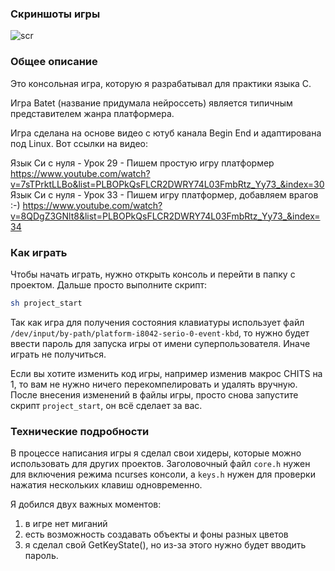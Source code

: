 ### Скриншоты игры
![scr](https://github.com/OtryvnoyKalendar/Console-Platformer/blob/main/screenshots/screenshot%201.png)

### Общее описание
Это консольная игра, которую я разрабатывал для практики языка C.

Игра Batet (название придумала нейроссеть) является типичным представителем жанра платформера.

Игра сделана на основе видео с ютуб канала Begin End и адаптирована под Linux.
Вот ссылки на видео:

Язык Си с нуля - Урок 29 - Пишем простую игру платформер https://www.youtube.com/watch?v=7sTPrktLLBo&list=PLBOPkQsFLCR2DWRY74L03FmbRtz_Yy73_&index=30
Язык Си с нуля - Урок 33 - Пишем игру платформер, добавляем врагов :-) https://www.youtube.com/watch?v=8QDgZ3GNlt8&list=PLBOPkQsFLCR2DWRY74L03FmbRtz_Yy73_&index=34

### Как играть
Чтобы начать играть, нужно открыть консоль и перейти в папку с проектом. Дальше просто выполните скрипт:
```sh
sh project_start
```
Так как игра для получения состояния клавиатуры использует файл `/dev/input/by-path/platform-i8042-serio-0-event-kbd`, то нужно будет ввести пароль для запуска игры от имени суперпользователя. Иначе играть не получиться.

Если вы хотите изменить код игры, например изменив макрос CHITS на 1, то вам не нужно ничего перекомпелировать и удалять вручную. После внесения изменений в файлы игры, просто снова запустите скрипт `project_start`, он всё сделает за вас.

### Технические подробности
В процессе написания игры я сделал свои хидеры, которые можно использовать для других проектов. Заголовочный файл `core.h` нужен для включения режима ncurses консоли, а `keys.h` нужен для проверки нажатия нескольких клавиш одновременно.

Я добился двух важных моментов:
1. в игре нет миганий
2. есть возможность создавать объекты и фоны разных цветов
3. я сделал свой GetKeyState(), но из-за этого нужно будет вводить пароль.
